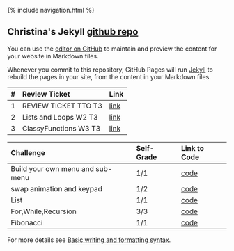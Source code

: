 {% include navigation.html %}

## Christina's Jekyll [github repo](https://github.com/christinlee367/christinlee367.github.io)
You can use the [editor on GitHub](https://github.com/christinlee367/christinlee367.github.io/edit/main/README.md) to maintain and preview the content for your website in Markdown files.

Whenever you commit to this repository, GitHub Pages will run [Jekyll](https://jekyllrb.com/) to rebuild the pages in your site, from the content in your Markdown files.


| # | Review Ticket         | Link  |
|:--|:----------------------|:------|
| 1 | REVIEW TICKET TTO T3  | [link](https://github.com/christinlee367/christinlee367.github.io/issues/1)
| 2 | Lists and Loops W2 T3 | [link](https://github.com/christinlee367/christinlee367.github.io/issues/3)
| 3 | ClassyFunctions W3 T3 | [link](https://github.com/christinlee367/christinlee367.github.io/issues/4)


| Challenge | Self-Grade | Link to Code |
|:----------|:----------------------|:------|
| Build your own menu and sub-menu | 1/1 | [code](https://github.com/christinlee367/christinlee367.github.io/blob/main/main.py) 
| swap animation and keypad | 1/2 | [code](https://github.com/christinlee367/christinlee367.github.io/blob/main/test.py) 
| List | 1/1 | [code](https://github.com/christinlee367/christinlee367.github.io/blob/main/liste.py) 
| For,While,Recursion | 3/3 | [code](https://github.com/christinlee367/christinlee367.github.io/blob/main/liste.py) 
| Fibonacci | 1/1 | [code](https://github.com/christinlee367/christinlee367.github.io/blob/main/fib.py) 


For more details see [Basic writing and formatting syntax](https://docs.github.com/en/github/writing-on-github/getting-started-with-writing-and-formatting-on-github/basic-writing-and-formatting-syntax).

